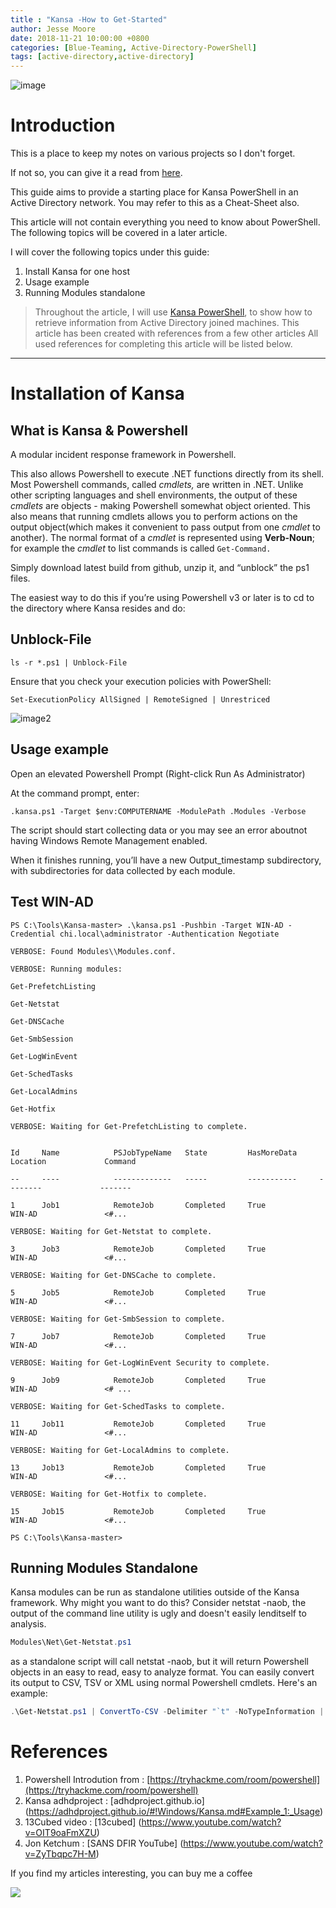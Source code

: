 ```yaml
---
title : "Kansa -How to Get-Started"
author: Jesse Moore
date: 2018-11-21 10:00:00 +0800
categories: [Blue-Teaming, Active-Directory-PowerShell]
tags: [active-directory,active-directory]
---
```


![image](https://user-images.githubusercontent.com/6413570/163220846-82bcfa78-5b99-4c4c-b326-a2a4d41703af.png)


# Introduction

This is a place to keep my notes on various projects so I don't forget.

If not so, you can give it a read from [here](https://jessefmoore.github.io/posts/Kansa-PowerShell-Part1/).

This guide aims to provide a starting place for Kansa PowerShell in an Active Directory network. You may refer to this as a Cheat-Sheet also.

This article will not contain everything you need to know about PowerShell. The following topics will be covered in a later article.

I will cover the following topics under this guide:
  1. Install Kansa for one host
  2. Usage example
  3. Running Modules standalone



> Throughout the article, I will use [Kansa PowerShell](https://github.com/davehull/Kansa), to show how to retrieve information from Active Directory joined machines.
> This article has been created with references from a few other articles
> All used references for completing this article will be listed below.

---

# Installation of Kansa
## What is Kansa & Powershell
A modular incident response framework in Powershell.

This also allows Powershell to execute .NET functions directly from its shell. Most Powershell commands, called _cmdlets,_ are written in .NET. Unlike other scripting languages and shell environments, the output of these _cmdlets_ are objects - making Powershell somewhat object oriented. This also means that running cmdlets allows you to perform actions on the output object(which makes it convenient to pass output from one _cmdlet_ to another). The normal format of a _cmdlet_ is represented using **Verb-Noun**; for example the _cmdlet_ to list commands is called `Get-Command.`

Simply download latest build from github, unzip it, and “unblock” the ps1 files.

The easiest way to do this if you’re using Powershell v3 or later is to cd to the directory where Kansa resides and do:

## Unblock-File
```
ls -r *.ps1 | Unblock-File
```

Ensure that you check your execution policies with PowerShell:

```
Set-ExecutionPolicy AllSigned | RemoteSigned | Unrestriced
```

![image2](https://user-images.githubusercontent.com/6413570/163231082-42b14a36-eff2-4e0e-b098-491169877ae7.png)


## Usage example
Open an elevated Powershell Prompt (Right-click Run As Administrator)

At the command prompt, enter:

```
.kansa.ps1 -Target $env:COMPUTERNAME -ModulePath .Modules -Verbose
```

The script should start collecting data or you may see an error aboutnot having Windows Remote Management enabled.

When it finishes running, you’ll have a new Output_timestamp subdirectory, with subdirectories for data collected by each module.

## Test WIN-AD 

```
PS C:\Tools\Kansa-master> .\kansa.ps1 -Pushbin -Target WIN-AD -Credential chi.local\administrator -Authentication Negotiate
 
VERBOSE: Found Modules\\Modules.conf.
 
VERBOSE: Running modules:
 
Get-PrefetchListing
 
Get-Netstat
 
Get-DNSCache
 
Get-SmbSession
 
Get-LogWinEvent
 
Get-SchedTasks
 
Get-LocalAdmins
 
Get-Hotfix
 
VERBOSE: Waiting for Get-PrefetchListing to complete.
 
 
Id     Name            PSJobTypeName   State         HasMoreData     Location             Command
 
--     ----            -------------   -----         -----------     --------             -------
 
1      Job1            RemoteJob       Completed     True            WIN-AD               <#...
 
VERBOSE: Waiting for Get-Netstat to complete.
 
3      Job3            RemoteJob       Completed     True            WIN-AD               <#...
 
VERBOSE: Waiting for Get-DNSCache to complete.
 
5      Job5            RemoteJob       Completed     True            WIN-AD               <#...
 
VERBOSE: Waiting for Get-SmbSession to complete.
 
7      Job7            RemoteJob       Completed     True            WIN-AD               <#...
 
VERBOSE: Waiting for Get-LogWinEvent Security to complete.
 
9      Job9            RemoteJob       Completed     True            WIN-AD               <# ...
 
VERBOSE: Waiting for Get-SchedTasks to complete.
 
11     Job11           RemoteJob       Completed     True            WIN-AD               <#...
 
VERBOSE: Waiting for Get-LocalAdmins to complete.
 
13     Job13           RemoteJob       Completed     True            WIN-AD               <#...
 
VERBOSE: Waiting for Get-Hotfix to complete.
 
15     Job15           RemoteJob       Completed     True            WIN-AD               <#...
 
PS C:\Tools\Kansa-master>
```


## Running Modules Standalone
Kansa modules can be run as standalone utilities outside of the Kansa framework. Why might you want to do this? Consider netstat -naob, the
output of the command line utility is ugly and doesn't easily lenditself to analysis.

```powershell
Modules\Net\Get-Netstat.ps1
```

as a standalone script will call netstat -naob, but it will return
Powershell objects in an easy to read, easy to analyze format. You can
easily convert its output to CSV, TSV or XML using normal Powershell
cmdlets. Here's an example:

```powershell
.\Get-Netstat.ps1 | ConvertTo-CSV -Delimiter "`t" -NoTypeInformation | % { $_ -replace "`"" } | Set-Content netstat.tsv
```

# References
1. Powershell Introdution from : [https://tryhackme.com/room/powershell](https://tryhackme.com/room/powershell)
2. Kansa adhdproject : [adhdproject.github.io] (https://adhdproject.github.io/#!Windows/Kansa.md#Example_1:_Usage)
3. 13Cubed video : [13cubed] (https://www.youtube.com/watch?v=OIT9oaFmXZU)
4. Jon Ketchum : [SANS DFIR YouTube] (https://www.youtube.com/watch?v=ZyTbqpc7H-M)


If you find my articles interesting, you can buy me a coffee 

<a href="https://www.buymeacoffee.com/jessefmoore"><img src="https://img.buymeacoffee.com/button-api/?text=Buy me Coffee?&emoji=&slug=jessefmoore&button_colour=b86e19&font_colour=ffffff&font_family=Poppins&outline_colour=ffffff&coffee_colour=FFDD00" /></a>
